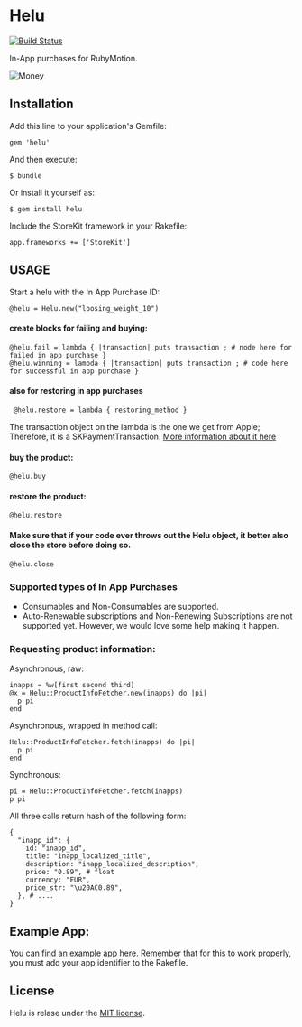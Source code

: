 # Helu

[![Build Status](https://travis-ci.org/ivanacostarubio/helu.png)](https://travis-ci.org/ivanacostarubio/helu)

In-App purchases for RubyMotion.

![Money](https://raw.github.com/ivanacostarubio/helu/readme/resources/money.jpg)

## Installation

Add this line to your application's Gemfile:

    gem 'helu'

And then execute:

    $ bundle

Or install it yourself as:

    $ gem install helu
    
Include the StoreKit framework in your Rakefile:

    app.frameworks += ['StoreKit']

## USAGE

Start a helu with the In App Purchase ID:

    @helu = Helu.new("loosing_weight_10")


#### create blocks for failing and buying: 

    @helu.fail = lambda { |transaction| puts transaction ; # node here for failed in app purchase }
    @helu.winning = lambda { |transaction| puts transaction ; # code here for successful in app purchase }

#### also for restoring in app purchases

	 @helu.restore = lambda { restoring_method }


The transaction object on the lambda is the one we get from Apple; Therefore, it is a SKPaymentTransaction. [More information about it here](http://developer.apple.com/library/ios/#documentation/StoreKit/Reference/SKPaymentTransaction_Class/Reference/Reference.html)



####  buy the product:

    @helu.buy

#### restore the product:

	@helu.restore


#### Make sure that if your code ever throws out the Helu object, it better also close the store before doing so.

    @helu.close

### Supported types of In App Purchases

+ Consumables and Non-Consumables are supported. 
+ Auto-Renewable subscriptions and Non-Renewing Subscriptions are not supported yet. However, we would love some help making it happen. 

### Requesting product information: 

Asynchronous, raw:

    inapps = %w[first second third]
    @x = Helu::ProductInfoFetcher.new(inapps) do |pi|
      p pi
    end

Asynchronous, wrapped in method call:

    Helu::ProductInfoFetcher.fetch(inapps) do |pi|
      p pi
    end

Synchronous:

    pi = Helu::ProductInfoFetcher.fetch(inapps)
    p pi


All three calls return hash of the following form:

    {
      "inapp_id": {
        id: "inapp_id",
        title: "inapp_localized_title",
        description: "inapp_localized_description",
        price: "0.89", # float
        currency: "EUR",
        price_str: "\u20AC0.89",
      }, # .... 
    }


## Example App: 

[You can find an example app here](https://github.com/ivanacostarubio/helu-example). 
Remember that for this to work properly, you must add your app identifier to the Rakefile.
 

## License

Helu is relase under the [MIT license](http://opensource.org/licenses/MIT).
